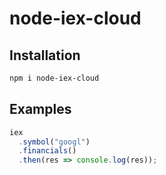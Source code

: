 # node-iex-cloud

## Installation

```bash
npm i node-iex-cloud
```

## Examples

```javascript
iex
  .symbol("googl")
  .financials()
  .then(res => console.log(res));
```
